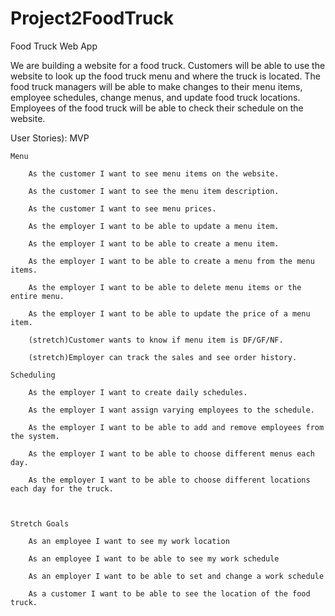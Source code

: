 # Project2FoodTruck
Food Truck Web App

We are building a website for a food truck. Customers will be able to use the website to look up the food truck menu and where the truck is located. The food truck managers will be able to make changes to their menu items, employee schedules, change menus, and update food truck locations. Employees of the food truck will be able to check their schedule on the website.

User Stories):
MVP

	Menu

		As the customer I want to see menu items on the website.

		As the customer I want to see the menu item description.

		As the customer I want to see menu prices.

		As the employer I want to be able to update a menu item.

		As the employer I want to be able to create a menu item.

		As the employer I want to be able to create a menu from the menu items.

		As the employer I want to be able to delete menu items or the entire menu.

		As the employer I want to be able to update the price of a menu item.

		(stretch)Customer wants to know if menu item is DF/GF/NF.

		(stretch)Employer can track the sales and see order history.

	Scheduling

		As the employer I want to create daily schedules.

		As the employer I want assign varying employees to the schedule.

		As the employer I want to be able to add and remove employees from the system.

		As the employer I want to be able to choose different menus each day.

		As the employer I want to be able to choose different locations each day for the truck.

		

	Stretch Goals

		As an employee I want to see my work location

		As an employee I want to be able to see my work schedule

		As an employer I want to be able to set and change a work schedule

		As a customer I want to be able to see the location of the food truck.


